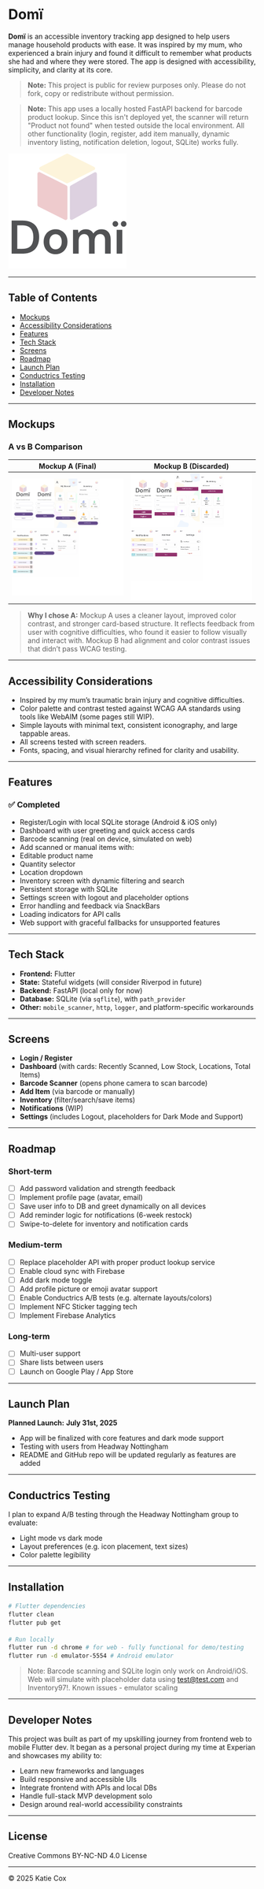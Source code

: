 # Domï

**Domï** is an accessible inventory tracking app designed to help users manage household products with ease. It was inspired by my mum, who experienced a brain injury and found it difficult to remember what products she had and where they were stored. The app is designed with accessibility, simplicity, and clarity at its core.

>**Note:** This project is public for review purposes only. Please do not fork, copy or redistribute without permission.


>**Note:** This app uses a locally hosted FastAPI backend for barcode product lookup. Since this isn't deployed yet, the scanner will return "Product not found" when tested outside the local environment. All other functionality (login, register, add item manually, dynamic inventory listing, notification deletion, logout, SQLite) works fully.

![Domï Logo](frontend/assets/domi_logo.png)

---

## Table of Contents

- [Mockups](#mockups)
- [Accessibility Considerations](#accessibility-considerations)
- [Features](#features)
- [Tech Stack](#tech-stack)
- [Screens](#screens)
- [Roadmap](#roadmap)
- [Launch Plan](#launch-plan)
- [Conductrics Testing](#conductrics-testing)
- [Installation](#installation)
- [Developer Notes](#developer-notes)

---

## Mockups

### A vs B Comparison

| Mockup A (Final)                    | Mockup B (Discarded)                |
| ----------------------------------- | ----------------------------------- |
| ![A](frontend/assets/mock_up_a.png) | ![B](frontend/assets/mock_up_b.png) |

> **Why I chose A:**
> Mockup A uses a cleaner layout, improved color contrast, and stronger card-based structure. It reflects feedback from user with cognitive difficulties, who found it easier to follow visually and interact with.
> Mockup B had alignment and color contrast issues that didn’t pass WCAG testing.

---

## Accessibility Considerations

- Inspired by my mum’s traumatic brain injury and cognitive difficulties.
- Color palette and contrast tested against WCAG AA standards using tools like WebAIM (some pages still WIP).
- Simple layouts with minimal text, consistent iconography, and large tappable areas.
- All screens tested with screen readers.
- Fonts, spacing, and visual hierarchy refined for clarity and usability.

---

## Features

### ✅ Completed

- Register/Login with local SQLite storage (Android & iOS only)
- Dashboard with user greeting and quick access cards
- Barcode scanning (real on device, simulated on web)
- Add scanned or manual items with:
- Editable product name
- Quantity selector
- Location dropdown
- Inventory screen with dynamic filtering and search
- Persistent storage with SQLite
- Settings screen with logout and placeholder options
- Error handling and feedback via SnackBars
- Loading indicators for API calls
- Web support with graceful fallbacks for unsupported features

---

## Tech Stack

- **Frontend:** Flutter
- **State:** Stateful widgets (will consider Riverpod in future)
- **Backend:** FastAPI (local only for now)
- **Database:** SQLite (via `sqflite`), with `path_provider`
- **Other:** `mobile_scanner`, `http`, `logger`, and platform-specific workarounds

---

## Screens

- **Login / Register**
- **Dashboard** (with cards: Recently Scanned, Low Stock, Locations, Total Items)
- **Barcode Scanner** (opens phone camera to scan barcode)
- **Add Item** (via barcode or manually)
- **Inventory** (filter/search/save items)
- **Notifications** (WIP)
- **Settings** (includes Logout, placeholders for Dark Mode and Support)

---

## Roadmap

### Short-term

- [ ] Add password validation and strength feedback
- [ ] Implement profile page (avatar, email)
- [ ] Save user info to DB and greet dynamically on all devices
- [ ] Add reminder logic for notifications (6-week restock)
- [ ] Swipe-to-delete for inventory and notification cards

### Medium-term

- [ ] Replace placeholder API with proper product lookup service
- [ ] Enable cloud sync with Firebase
- [ ] Add dark mode toggle
- [ ] Add profile picture or emoji avatar support
- [ ] Enable Conductrics A/B tests (e.g. alternate layouts/colors)
- [ ] Implement NFC Sticker tagging tech
- [ ] Implement Firebase Analytics

### Long-term

- [ ] Multi-user support
- [ ] Share lists between users
- [ ] Launch on Google Play / App Store

---

## Launch Plan

**Planned Launch:**
**July 31st, 2025**

- App will be finalized with core features and dark mode support
- Testing with users from Headway Nottingham
- README and GitHub repo will be updated regularly as features are added

---

## Conductrics Testing

I plan to expand A/B testing through the Headway Nottingham group to evaluate:

- Light mode vs dark mode
- Layout preferences (e.g. icon placement, text sizes)
- Color palette legibility

---

## Installation

```bash
# Flutter dependencies
flutter clean
flutter pub get

# Run locally
flutter run -d chrome # for web - fully functional for demo/testing
flutter run -d emulator-5554 # Android emulator
```

> Note: Barcode scanning and SQLite login only work on Android/iOS. Web will simulate with placeholder data using test@test.com and Inventory97!. Known issues - emulator scaling

---

## Developer Notes

This project was built as part of my upskilling journey from frontend web to mobile Flutter dev.
It began as a personal project during my time at Experian and showcases my ability to:

- Learn new frameworks and languages
- Build responsive and accessible UIs
- Integrate frontend with APIs and local DBs
- Handle full-stack MVP development solo
- Design around real-world accessibility constraints

---

## License

Creative Commons BY-NC-ND 4.0 License

---

© 2025 Katie Cox
